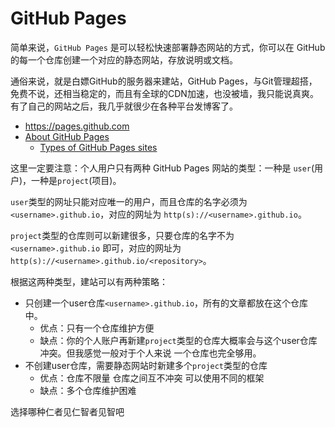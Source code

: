 # GitHub Pages

简单来说，`GitHub Pages` 是可以轻松快速部署静态网站的方式，你可以在 GitHub 的每一个仓库创建一个对应的静态网站，存放说明或文档。

通俗来说，就是白嫖GitHub的服务器来建站，GitHub Pages，与Git管理超搭，免费不说，还相当稳定的，而且有全球的CDN加速，也没被墙，我只能说真爽。有了自己的网站之后，我几乎就很少在各种平台发博客了。

- https://pages.github.com
- [About GitHub Pages](https://docs.github.com/en/pages/getting-started-with-github-pages/about-github-pages)
    - [Types of GitHub Pages sites](https://docs.github.com/en/pages/getting-started-with-github-pages/about-github-pages#types-of-github-pages-sites)

这里一定要注意：个人用户只有两种 GitHub Pages 网站的类型：一种是 `user`(用户)，一种是`project`(项目)。

`user`类型的网址只能对应唯一的用户，而且仓库的名字必须为 `<username>.github.io`，对应的网址为 `http(s)://<username>.github.io`。

`project`类型的仓库则可以新建很多，只要仓库的名字不为 `<username>.github.io` 即可，对应的网址为 `http(s)://<username>.github.io/<repository>`。

根据这两种类型，建站可以有两种策略：

- 只创建一个user仓库`<username>.github.io`，所有的文章都放在这个仓库中。
    - 优点：只有一个仓库维护方便
    - 缺点：你的个人账户再新建`project`类型的仓库大概率会与这个user仓库冲突。但我感觉一般对于个人来说 一个仓库也完全够用。
- 不创建user仓库，需要静态网站时新建多个`project`类型的仓库
    - 优点：仓库不限量 仓库之间互不冲突 可以使用不同的框架
    - 缺点：多个仓库维护困难

选择哪种仁者见仁智者见智吧
